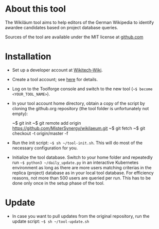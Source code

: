 About this tool
===============
The Wikiläum tool aims to help editors of the German Wikipedia to identify awardee candidates based on project database queries.

Sources of the tool are available under the MIT license at [github.com](https://github.com/MisterSynergy/wikilaeum.git)

Installation
============
*   Set up a developer account at [Wikitech-Wiki](https://wikitech.wikimedia.org).
*   Create a tool account; see [here](https://wikitech.wikimedia.org/wiki/Portal:Toolforge/Tool_Accounts) for details.
*   Log on to the Toolforge console and switch to the new tool (`~$ become <YOUR_TOOL_NAME>`).
*   In your tool account home directory, obtain a copy of the script by cloning the github.org repository (the tool folder is unfortunately not empty):

    ~$ git init
    ~$ git remote add origin https://github.com/MisterSynergy/wikilaeum.git
    ~$ git fetch
    ~$ git checkout -t origin/master -f

*   Run the init script: `~$ sh ~/tool-init.sh`. This will do most of the necessary configuration for you.
*   Initialize the tool database. Switch to your home folder and repeatedly run `~$ python3 ~/daily_update.py` in an interactive Kubernetes environment as long as there are more users matching criterias in the replica (project) database as in your local tool database. For efficiency reasons, not more than 500 users are queried per run. This has to be done only once in the setup phase of the tool.

Update
=======
*   In case you want to pull updates from the original repository, run the update script: `~$ sh ~/tool-update.sh`